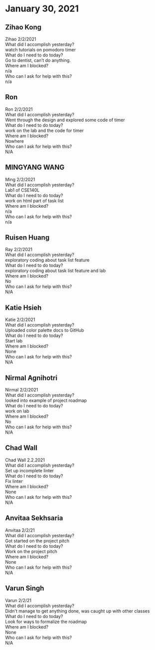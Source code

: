 # January 30, 2021

## Zihao Kong
Zihao 2/2/2021\
 What did I accomplish yesterday?\
watch tutorials on pomodoro timer\
What do I need to do today?\
Go to dentist, can’t do anything.\
Where am I blocked?\
n/a\
Who can I ask for help with this?\
n/a

## Ron
Ron  2/2/2021\
  What did I accomplish yesterday?\
Went through the design and explored some code of timer\
 What do I need to do today?\
work on the lab and the code for timer\
 Where am I blocked?\
Nowhere\
 Who can I ask for help with this?\
N/A
## MINGYANG WANG
Ming 2/2/2021\
 What did I accomplish yesterday?\
Lab1 of CSE140L\
What do I need to do today?\
work on html part of task list\
Where am I blocked?\
n/a\
Who can I ask for help with this?\
n/a
## Ruisen Huang
Ray 2/2/2021\
 What did I accomplish yesterday?\
exploratory coding about task list feature\
What do I need to do today?\
exploratory coding about task list feature and lab\
Where am I blocked?\
No\
Who can I ask for help with this?\
N/A

## Katie Hsieh
Katie 2/2/2021\
What did I accomplish yesterday?\
Uploaded color palette docs to GitHub\
What do I need to do today?\
Start lab\
Where am I blocked?\
None\
Who can I ask for help with this?\
N/A

## Nirmal Agnihotri
Nirmal 2/2/2021\
 What did I accomplish yesterday?\
looked into example of project roadmap\
What do I need to do today?\
work on lab\
Where am I blocked?\
No\
Who can I ask for help with this?\
N/A

## Chad Wall
Chad Wall 2.2.2021\
What did I accomplish yesterday?\
Set up incomplete linter\
What do I need to do today?\
Fix linter\
Where am I blocked?\
None\
Who can I ask for help with this?\
N/A 
## Anvitaa Sekhsaria
Anvitaa 2/2/21\
What did I accomplish yesterday?\
Got started on the project pitch\
What do I need to do today?\
Work on the project pitch\
Where am I blocked?\
None\
Who can I ask for help with this?\
N/A 

## Varun Singh
Varun 2/2/21\
What did I accomplish yesterday?\
Didn't manage to get anything done, was caught up with other classes\
What do I need to do today?\
Look for ways to formalize the roadmap\
Where am I blocked?\
None\
Who can I ask for help with this?\
N/A